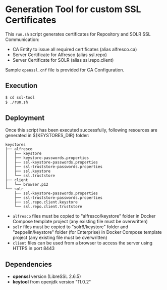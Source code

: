 # Generation Tool for custom SSL Certificates

This `run.sh` script generates certificates for Repository and SOLR SSL Communication:

* CA Entity to issue all required certificates (alias alfresco.ca)
* Server Certificate for Alfresco (alias ssl.repo)
* Server Certificate for SOLR (alias ssl.repo.client)

Sample `openssl.cnf` file is provided for CA Configuration.

## Execution

```bash
$ cd ssl-tool
$ ./run.sh
```

## Deployment

Once this script has been executed successfully, following resources are generated in ${KEYSTORES_DIR} folder:

```
keystores
├── alfresco
│   ├── keystore
│   ├── keystore-passwords.properties
│   ├── ssl-keystore-passwords.properties
│   ├── ssl-truststore-passwords.properties
│   ├── ssl.keystore
│   └── ssl.truststore
├── client
│   └── browser.p12
└── solr
    ├── ssl-keystore-passwords.properties
    ├── ssl-truststore-passwords.properties
    ├── ssl.repo.client.keystore
    └── ssl.repo.client.truststore
```

* `alfresco` files must be copied to "alfresco/keystore" folder in Docker Compose template project (any existing file must be overwritten)
* `solr` files must be copied to "solr6/keystore" folder and "zeppelin/keystore" folder (for Enterprise) in Docker Compose template project (any existing file must be overwritten)
* `client` files can be used from a browser to access the server using HTTPS in port 8443

## Dependencies

* **openssl** version (LibreSSL 2.6.5)
* **keytool** from openjdk version "11.0.2"
